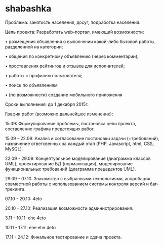 # shabashka
Проблема: занятость населения, досуг, подработка населения.



Цель проекта: Разработать web-портал, имеющий возможности:

•	размещения объявления о выполнении какой-либо бытовой работы, разделенной на категории; 

•	общения по конкретному объявлению (через комментарии);

•	проставления рейтингов и отзывов для исполнителей;

•	работы с профилем пользователя;

•	поиск по объявлениям

•	(по возможности) создание мобильного приложения



Сроки выполнения: до 1 декабря 2015г.



График работ (возможно дальнейшее изменение):

15.09: Формулирование проблемы, постановка цели проекта, составление графика предстоящих работ.

15.09 - 22.09: Анализ и согласование постановки задачи (+требований), назначение ответсвенных за каждый этап (PHP, Javascript, html, CSS, MySQL).

22.09 - 29.09: Концептуальное моделирование (диаграмма классов UML), проектирование БД (нормализация), моделирование функциональных требований (диаграмма прецедентов UML).

29.09 - 07.10: Знакомство с выбранными технологиями, аппробация совместной работы с использованием системы контроля версий и баг-трекинга.

07.10 - 20.10: 4eto

20.10 - 27.10: Реализация возможности администрирования.

3.11 - 10.11: ehe 4eto

10.11 - 17.11: ehe ehe 4eto

17.11 - 24.12: Финальное тестирование и сдача проекта.
